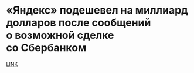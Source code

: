 # «Яндекс» подешевел на миллиард долларов после сообщений о возможной сделке со Сбербанком



[LINK](https://varlamov.ru/3140030.html)